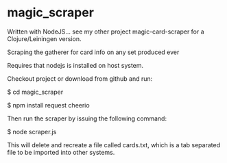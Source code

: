 magic_scraper
=============

  Written with NodeJS... see my other project magic-card-scraper for a Clojure/Leiningen version.

Scraping the gatherer for card info on any set produced ever

Requires that nodejs is installed on host system.

Checkout project or download from github and run:

$ cd magic_scraper

$ npm install request cheerio

Then run the scraper by issuing the following command:

$ node scraper.js

This will delete and recreate a file called cards.txt, which is a tab separated file to be imported into other systems.
